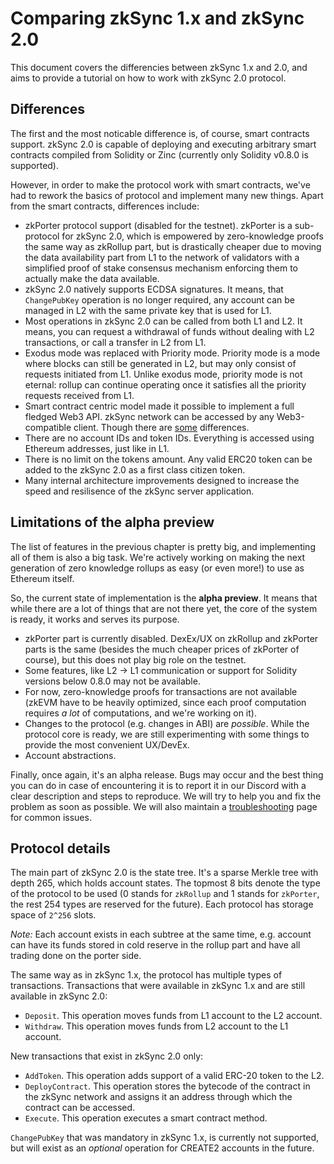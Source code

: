 # Comparing zkSync 1.x and zkSync 2.0 

This document covers the differencies between zkSync 1.x and 2.0, and aims to provide a tutorial on how to work with
zkSync 2.0 protocol.

## Differences

The first and the most noticable difference is, of course, smart contracts support. zkSync 2.0 is capable of deploying
and executing arbitrary smart contracts compiled from Solidity or Zinc (currently only Solidity v0.8.0 is supported).

However, in order to make the protocol work with smart contracts, we've had to rework the basics of protocol and
implement many new things. Apart from the smart contracts, differences include:

- zkPorter protocol support (disabled for the testnet). zkPorter is a sub-protocol for zkSync 2.0, which is empowered by zero-knowledge proofs the
  same way as zkRollup part, but is drastically cheaper due to moving the data availability part from L1 to the network
  of validators with a simplified proof of stake consensus mechanism enforcing them to actually make the data available.
- zkSync 2.0 natively supports ECDSA signatures. It means, that `ChangePubKey` operation is no longer
  required, any account can be managed in L2 with the same private key that is used for L1.
- Most operations in zkSync 2.0 can be called from both L1 and L2. It means, you can request a withdrawal of funds
  without dealing with L2 transactions, or call a transfer in L2 from L1.
- Exodus mode was replaced with Priority mode. Priority mode is a mode where blocks can still be generated in L2, but
  may only consist of requests initiated from L1. Unlike exodus mode, priority mode is not eternal: rollup can continue
  operating once it satisfies all the priority requests received from L1.
- Smart contract centric model made it possible to implement a full fledged Web3 API. zkSync network can be accessed by
  any Web3-compatible client. Though there are [some](./ethereum-vs-v2.md) differences.
- There are no account IDs and token IDs. Everything is accessed using Ethereum addresses, just like in L1.
- There is no limit on the tokens amount. Any valid ERC20 token can be added to the zkSync 2.0 as a first class citizen
  token.
- Many internal architecture improvements designed to increase the speed and resilisence of the zkSync server
  application.

## Limitations of the alpha preview

The list of features in the previous chapter is pretty big, and implementing all of them is also a big task. We're
actively working on making the next generation of zero knowledge rollups as easy (or even more!) to use as Ethereum
itself.

So, the current state of implementation is the **alpha preview**. It means that while there are a lot of things that are
not there yet, the core of the system is ready, it works and serves its purpose.


- zkPorter part is currently disabled. DexEx/UX on zkRollup and zkPorter parts is the same (besides the much cheaper prices of zkPorter of course), but this does not play big role on the testnet.
- Some features, like L2 -> L1 communication or support for Solidity versions below 0.8.0 may not be available.
- For now, zero-knowledge proofs for transactions are not available (zkEVM have to be heavily optimized, since each proof
computation requires _a lot_ of computations, and we're working on it).
- Changes to the protocol (e.g. changes in ABI) are _possible_. While the protocol core is ready, we are still
experimenting with some things to provide the most convenient UX/DevEx.
- Account abstractions.

Finally, once again, it's an alpha release. Bugs may occur and the best thing you can do in case of encountering it is
to report it in our Discord with a clear description and steps to reproduce. We will try to help you and fix
the problem as soon as possible. We will also maintain a [troubleshooting](./troubleshooting.md) page for common issues.

## Protocol details

The main part of zkSync 2.0 is the state tree. It's a sparse Merkle tree with depth 265, which holds account states. The topmost 8 bits denote the type of the protocol to be used (0 stands for `zkRollup` and 1 stands for `zkPorter`, the rest 254 types are reserved for the future). Each protocol has storage space of `2^256` slots.

_Note:_ Each account exists in each subtree at the same time, e.g. account can have its funds stored in cold reserve in the rollup part and have all trading done on the porter side. 

The same way as in zkSync 1.x, the protocol has multiple types of transactions. Transactions that were available in
zkSync 1.x and are still available in zkSync 2.0:

- `Deposit`. This operation moves funds from L1 account to the L2 account.
- `Withdraw`. This operation moves funds from L2 account to the L1 account.

New transactions that exist in zkSync 2.0 only:

- `AddToken`. This operation adds support of a valid ERC-20 token to the L2.
- `DeployContract`. This operation stores the bytecode of the contract in the zkSync network and assigns it an address
  through which the contract can be accessed.
- `Execute`. This operation executes a smart contract method.

`ChangePubKey` that was mandatory in zkSync 1.x, is currently not supported, but will exist as an _optional_ operation
for CREATE2 accounts in the future.
